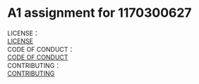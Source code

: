 # A1 assignment for 1170300627
 
  LICENSE：  
  [LICENSE](https://github.com/1170300627/1170300627-hit-1170300627/blob/master/LICENSE)  
  CODE OF CONDUCT：  
  [CODE OF CONDUCT](https://github.com/1170300627/1170300627-hit-1170300627/blob/master/CODE_OF_CONDUCT.md)  
  CONTRIBUTING：  
  [CONTRIBUTING](https://github.com/1170300627/1170300627-hit-1170300627/blob/master/CONTRIBUTING.md)  
